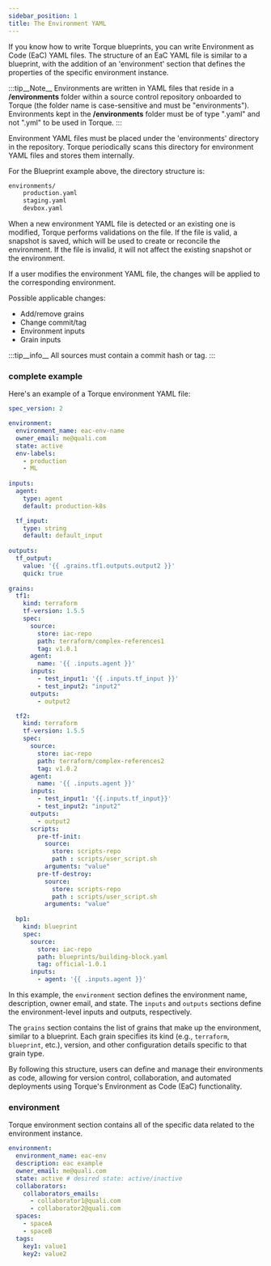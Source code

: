```yaml
---
sidebar_position: 1
title: The Environment YAML
---
```


If you know how to write Torque blueprints, you can write Environment as Code (EaC) YAML files. 
The structure of an EaC YAML file is similar to a blueprint, with the addition of an 'environment' section that defines the properties of the specific environment instance.


:::tip__Note__
Environments are written in YAML files that reside in a __/environments__ folder within a source control repository onboarded to Torque (the folder name is case-sensitive and must be "environments"). Environments kept in the  __/environments__  folder must be of type ".yaml" and not ".yml" to be used in Torque.
:::

Environment YAML files must be placed under the 'environments' directory in the repository. Torque periodically scans this directory for environment YAML files and stores them internally.

For the Blueprint example above, the directory structure is:

```bash
environments/
    production.yaml
    staging.yaml
    devbox.yaml
```

When a new environment YAML file is detected or an existing one is modified, Torque performs validations on the file. If the file is valid, a snapshot is saved, which will be used to create or reconcile the environment. If the file is invalid, it will not affect the existing snapshot or the environment.

If a user modifies the environment YAML file, the changes will be applied to the corresponding environment.

Possible applicable changes:
- Add/remove grains
- Change commit/tag
- Environment inputs
- Grain inputs

:::tip__info__
All sources must contain a commit hash or tag.
:::
   

### complete example

Here's an example of a Torque environment YAML file:

```yaml
spec_version: 2

environment:
  environment_name: eac-env-name
  owner_email: me@quali.com
  state: active
  env-labels:
    - production
    - ML
    
inputs:
  agent:
    type: agent
    default: production-k8s

  tf_input:
    type: string
    default: default_input
    
outputs:
  tf_output: 
    value: '{{ .grains.tf1.outputs.output2 }}'
    quick: true
    
grains:
  tf1:
    kind: terraform
    tf-version: 1.5.5
    spec:
      source:
        store: iac-repo
        path: terraform/complex-references1
        tag: v1.0.1 
      agent:
        name: '{{ .inputs.agent }}'
      inputs:
        - test_input1: '{{ .inputs.tf_input }}'
        - test_input2: "input2"
      outputs:
        - output2

  tf2:
    kind: terraform
    tf-version: 1.5.5
    spec:
      source:
        store: iac-repo
        path: terraform/complex-references2
        tag: v1.0.2
      agent:
        name: '{{ .inputs.agent }}'
      inputs:
        - test_input1: '{{.inputs.tf_input}}'
        - test_input2: "input2"
      outputs:
        - output2
      scripts: 
        pre-tf-init:
          source:
            store: scripts-repo
            path : scripts/user_script.sh
          arguments: "value"
        pre-tf-destroy:
          source:
            store: scripts-repo
            path : scripts/user_script.sh
          arguments: "value"
  
  bp1:
    kind: blueprint
    spec:
      source:
        store: iac-repo
        path: blueprints/building-block.yaml
        tag: official-1.0.1
      inputs:
        - agent: '{{ .inputs.agent }}'
```

In this example, the `environment` section defines the environment name, description, owner email, and state. The `inputs` and `outputs` sections define the environment-level inputs and outputs, respectively.

The `grains` section contains the list of grains that make up the environment, similar to a blueprint. Each grain specifies its kind (e.g., `terraform`, `blueprint`, etc.), version, and other configuration details specific to that grain type.

By following this structure, users can define and manage their environments as code, allowing for version control, collaboration, and automated deployments using Torque's Environment as Code (EaC) functionality.

### environment
Torque environment section contains all of the specific data related to the environment instance.

```yaml
environment:
  environment_name: eac-env
  description: eac example
  owner_email: me@quali.com
  state: active # desired state: active/inactive
  collaborators: 
    collaborators_emails:
      - collaborator1@quali.com
      - collaborator2@quali.com
  spaces:
    - spaceA
    - spaceB
  tags:
    key1: value1
    key2: value2
```

